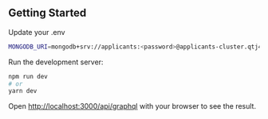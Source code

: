 ## Getting Started

Update your .env

```bash
MONGODB_URI=mongodb+srv://applicants:<password>@applicants-cluster.qtj47.mongodb.net/master?retryWrites=true&w=majority
```

Run the development server:

```bash
npm run dev
# or
yarn dev
```

Open [http://localhost:3000/api/graphql](http://localhost:3000/api/graphql) with your browser to see the result.
